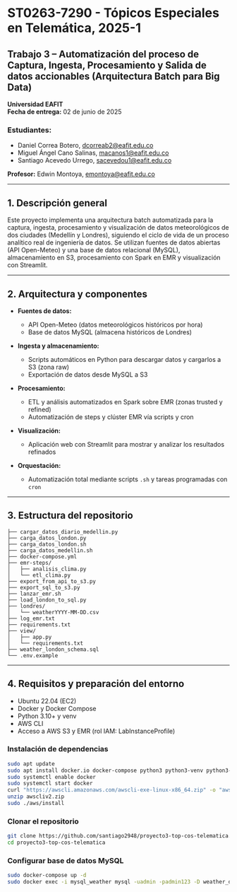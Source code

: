 # ST0263-7290 - Tópicos Especiales en Telemática, 2025-1  
## Trabajo 3 – Automatización del proceso de Captura, Ingesta, Procesamiento y Salida de datos accionables (Arquitectura Batch para Big Data)

**Universidad EAFIT**  
**Fecha de entrega:** 02 de junio de 2025

### Estudiantes:
- Daniel Correa Botero, dcorreab2@eafit.edu.co
- Miguel Ángel Cano Salinas, macanos1@eafit.edu.co
- Santiago Acevedo Urrego, sacevedou1@eafit.edu.co

**Profesor:** Edwin Montoya, emontoya@eafit.edu.co

---

## 1. Descripción general

Este proyecto implementa una arquitectura batch automatizada para la captura, ingesta, procesamiento y visualización de datos meteorológicos de dos ciudades (Medellín y Londres), siguiendo el ciclo de vida de un proceso analítico real de ingeniería de datos. Se utilizan fuentes de datos abiertas (API Open-Meteo) y una base de datos relacional (MySQL), almacenamiento en S3, procesamiento con Spark en EMR y visualización con Streamlit.

---

## 2. Arquitectura y componentes

- **Fuentes de datos:**  
  - API Open-Meteo (datos meteorológicos históricos por hora)
  - Base de datos MySQL (almacena históricos de Londres)

- **Ingesta y almacenamiento:**  
  - Scripts automáticos en Python para descargar datos y cargarlos a S3 (zona raw)
  - Exportación de datos desde MySQL a S3

- **Procesamiento:**  
  - ETL y análisis automatizados en Spark sobre EMR (zonas trusted y refined)
  - Automatización de steps y clúster EMR vía scripts y cron

- **Visualización:**  
  - Aplicación web con Streamlit para mostrar y analizar los resultados refinados

- **Orquestación:**  
  - Automatización total mediante scripts `.sh` y tareas programadas con `cron`

---

## 3. Estructura del repositorio

```
├── cargar_datos_diario_medellin.py
├── carga_datos_london.py
├── carga_datos_london.sh
├── carga_datos_medellin.sh
├── docker-compose.yml
├── emr-steps/
│   ├── analisis_clima.py
│   └── etl_clima.py
├── export_from_api_to_s3.py
├── export_sql_to_s3.py
├── lanzar_emr.sh
├── load_london_to_sql.py
├── londres/
│   └── weatherYYYY-MM-DD.csv
├── log_emr.txt
├── requirements.txt
├── view/
│   ├── app.py
│   └── requirements.txt
├── weather_london_schema.sql
└── .env.example
```

---

## 4. Requisitos y preparación del entorno

- Ubuntu 22.04 (EC2)
- Docker y Docker Compose
- Python 3.10+ y venv
- AWS CLI
- Acceso a AWS S3 y EMR (rol IAM: LabInstanceProfile)

### Instalación de dependencias

```bash
sudo apt update
sudo apt install docker.io docker-compose python3 python3-venv python3-pip unzip -y
sudo systemctl enable docker
sudo systemctl start docker
curl "https://awscli.amazonaws.com/awscli-exe-linux-x86_64.zip" -o "awscliv2.zip"
unzip awscliv2.zip
sudo ./aws/install
```

### Clonar el repositorio

```bash
git clone https://github.com/santiago2948/proyecto3-top-cos-telematica.git
cd proyecto3-top-cos-telematica
```

### Configurar base de datos MySQL

```bash
sudo docker-compose up -d
sudo docker exec -i mysql_weather mysql -uadmin -padmin123 -D weather_data < weather_london_schema.sql
```



